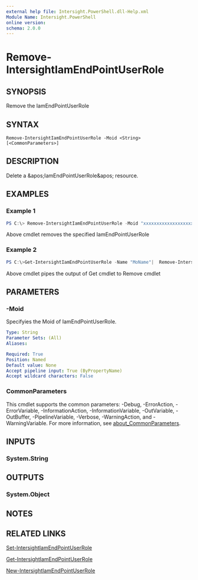 ```yaml
---
external help file: Intersight.PowerShell.dll-Help.xml
Module Name: Intersight.PowerShell
online version:
schema: 2.0.0
---
```


# Remove-IntersightIamEndPointUserRole

## SYNOPSIS
Remove the IamEndPointUserRole

## SYNTAX

```
Remove-IntersightIamEndPointUserRole -Moid <String> [<CommonParameters>]
```

## DESCRIPTION
Delete a &amp;apos;IamEndPointUserRole&amp;apos; resource.

## EXAMPLES

### Example 1
```powershell
PS C:\> Remove-IntersightIamEndPointUserRole -Moid "xxxxxxxxxxxxxxxxxxxxxxxxxxx"
```
Above cmdlet removes the specified IamEndPointUserRole 

### Example 2
```powershell
PS C:\>Get-IntersightIamEndPointUserRole -Name "MoName"|  Remove-IntersightIamEndPointUserRole
```
Above cmdlet pipes the output of Get cmdlet to Remove cmdlet

## PARAMETERS

### -Moid
Specifyies the Moid of IamEndPointUserRole.

```yaml
Type: String
Parameter Sets: (All)
Aliases:

Required: True
Position: Named
Default value: None
Accept pipeline input: True (ByPropertyName)
Accept wildcard characters: False
```

### CommonParameters
This cmdlet supports the common parameters: -Debug, -ErrorAction, -ErrorVariable, -InformationAction, -InformationVariable, -OutVariable, -OutBuffer, -PipelineVariable, -Verbose, -WarningAction, and -WarningVariable. For more information, see [about_CommonParameters](http://go.microsoft.com/fwlink/?LinkID=113216).

## INPUTS

### System.String

## OUTPUTS

### System.Object
## NOTES

## RELATED LINKS

[Set-IntersightIamEndPointUserRole](./Set-IntersightIamEndPointUserRole.md)

[Get-IntersightIamEndPointUserRole](./Get-IntersightIamEndPointUserRole.md)

[New-IntersightIamEndPointUserRole](./New-IntersightIamEndPointUserRole.md)

